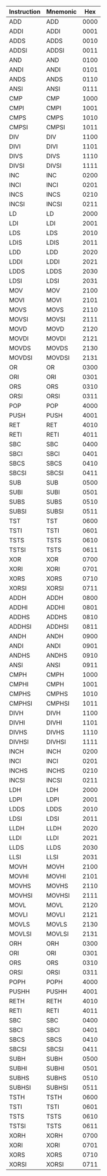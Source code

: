 Instruction | Mnemonic | Hex
------- | -------- | ---
ADD      | ADD      | 0000
ADDI     | ADDI     | 0001
ADDS     | ADDS     | 0010
ADDSI    | ADDSI    | 0011
AND      | AND      | 0100
ANDI     | ANDI     | 0101
ANDS     | ANDS     | 0110
ANSI     | ANSI     | 0111
CMP      | CMP      | 1000
CMPI     | CMPI     | 1001
CMPS     | CMPS     | 1010
CMPSI    | CMPSI    | 1011
DIV      | DIV      | 1100
DIVI     | DIVI     | 1101
DIVS     | DIVS     | 1110
DIVSI    | DIVSI    | 1111
INC      | INC      | 0200
INCI     | INCI     | 0201
INCS     | INCS     | 0210
INCSI    | INCSI    | 0211
LD      | LD      | 2000
LDI     | LDI     | 2001
LDS     | LDS     | 2010
LDIS    | LDIS    | 2011
LDD      | LDD      | 2020
LDDI     | LDDI     | 2021
LDDS     | LDDS    | 2030
LDSI     | LDSI    | 2031
MOV      | MOV      | 2100
MOVI     | MOVI     | 2101
MOVS     | MOVS     | 2110
MOVSI    | MOVSI    | 2111
MOVD     | MOVD     | 2120
MOVDI    | MOVDI    | 2121
MOVDS    | MOVDS    | 2130
MOVDSI    | MOVDSI    | 2131
OR      | OR      | 0300
ORI     | ORI     | 0301
ORS     | ORS     | 0310
ORSI    | ORSI    | 0311
POP      | POP      | 4000
PUSH     | PUSH     | 4001
RET      | RET      | 4010
RETI     | RETI     | 4011
SBC      | SBC      | 0400
SBCI     | SBCI     | 0401
SBCS     | SBCS     | 0410
SBCSI    | SBCSI    | 0411
SUB      | SUB      | 0500
SUBI     | SUBI     | 0501
SUBS     | SUBS     | 0510
SUBSI    | SUBSI    | 0511
TST      | TST      | 0600
TSTI     | TSTI     | 0601
TSTS     | TSTS     | 0610
TSTSI    | TSTS    | 0611
XOR      | XOR      | 0700
XORI     | XORI     | 0701
XORS     | XORS     | 0710
XORSI    | XORSI    | 0711
ADDH      | ADDH      | 0800
ADDHI     | ADDHI     | 0801
ADDHS     | ADDHS     | 0810
ADDHSI    | ADDHSI    | 0811
ANDH      | ANDH      | 0900
ANDI     | ANDI     | 0901
ANDHS     | ANDHS     | 0910
ANSI     | ANSI     | 0911
CMPH      | CMPH      | 1000
CMPHI     | CMPH      | 1001
CMPHS     | CMPHS     | 1010
CMPHSI    | CMPHSI    | 1011
DIVH      | DIVH      | 1100
DIVHI     | DIVHI     | 1101
DIVHS     | DIVHS     | 1110
DIVHSI    | DIVHSI    | 1111
INCH      | INCH      | 0200
INCI     | INCI     | 0201
INCHS     | INCHS     | 0210
INCSI    | INCSI    | 0211
LDH      | LDH      | 2000
LDPI     | LDPI     | 2001
LDDS     | LDDS     | 2010
LDSI     | LDSI    | 2011
LLDH      | LLDH      | 2020
LLDI     | LLDI     | 2021
LLDS     | LLDS     | 2030
LLSI     | LLSI     | 2031
MOVH      | MOVH      | 2100
MOVHI     | MOVHI     | 2101
MOVHS     | MOVHS     | 2110
MOVHSI    | MOVHSI    | 2111
MOVL      | MOVL      | 2120
MOVLI     | MOVLI     | 2121
MOVLS     | MOVLS     | 2130
MOVLSI    | MOVLSI    | 2131
ORH      | ORH      | 0300
ORI     | ORI     | 0301
ORS     | ORS     | 0310
ORSI    | ORSI    | 0311
POPH      | POPH      | 4000
PUSHH     | PUSHH     | 4001
RETH      | RETH      | 4010
RETI     | RETI     | 4011
SBC      | SBC      | 0400
SBCI     | SBCI     | 0401
SBCS     | SBCS     | 0410
SBCSI    | SBCSI    | 0411
SUBH      | SUBH      | 0500
SUBHI     | SUBHI     | 0501
SUBHS     | SUBHS     | 0510
SUBHSI    | SUBHSI    | 0511
TSTH      | TSTH      | 0600
TSTI     | TSTI     | 0601
TSTS     | TSTS     | 0610
TSTSI    | TSTS     | 0611
XORH      | XORH      | 0700
XORI     | XORI     | 0701
XORS     | XORS     | 0710
XORSI    | XORSI    | 0711
